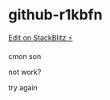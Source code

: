 # github-r1kbfn

[Edit on StackBlitz ⚡️](https://stackblitz.com/edit/github-r1kbfn)

cmon son

not work?

try again
